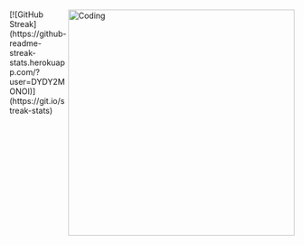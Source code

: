###

<!--
**DYDY2MONOI/dydy2monoi** is a ✨ _special_ ✨ repository because its `README.md` (this file) appears on your GitHub profile.

Here are some ideas to get you started:

[![GitHub Streak](https://github-readme-streak-stats.herokuapp.com/?user=DYDY2MONOI)](https://git.io/streak-stats)

- 🔭 I’m currently working on ...
- 🌱 I’m currently learning C/C++
- 👯 I’m looking to collaborate on ...
- 🤔 I’m looking for help with ...
- 💬 Ask me about ...
- 📫 How to reach me: dylan.ta@epitech.eu
- 😄 Pronouns: ...
- ⚡ Fun fact: I love cat
-->
  <img align="right" alt="Coding" width="400" src="https://d2lc5b6bnq3xk2.cloudfront.net/f0e92s%2Fpreview%2F56736626%2Fmain_large.gif?response-content-disposition=inline%3Bfilename%3D%22main_large.gif%22%3B&response-content-type=image%2Fgif&Expires=1711120246&Signature=TlUUdKhODDyTJvgVTHlrAPwEPvB5Al2Pr302a9Yuvr3-kzL2BxTOpCGs3BlEci5MAGdhxdQcLhmnNZg6dBM3D4gdEBleDCg4dR1GB4a1Dgq9l-4FNHquQdJkAXnhcGZBulKmE67bLlhKsTobgQgTJ4F1hu05bF0lyYQvLyHOO~1ddj8S4pOT7NFdDQ-4PkgPqXabBhAPzwxm1R5gO0~q2F61jOQAMklXRfxKV-YQoBlBhbMKH78~KrXLoRyX~M9OEZWmyCk5ILoOa-qy0VBc~2XOy8WHGQySN8fh0i-Bg~jdbLcTfNhgg-~09Jl3O2fYq5UcTJEJku0KV46B7An21g__&Key-Pair-Id=APKAJT5WQLLEOADKLHBQ">
[![GitHub Streak](https://github-readme-streak-stats.herokuapp.com/?user=DYDY2MONOI)](https://git.io/streak-stats)
